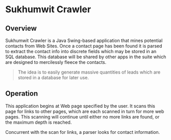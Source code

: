 # Sukhumwit Crawler

## Overview
Sukhumwit Crawler is a Java Swing-based application that mines potential contacts from Web Sites.  Once a contact page has been found it is parsed to extract the contact info into discrete fields which may be stored in an SQL database. This database will be shared by other apps in the suite which are designed to mercilessly fleece the contacts.

> The idea is to easily generate massive quantities of leads which are stored in a database for later use.

## Operation
This application begins at Web page specified by the user. It scans this page
 for links to other pages, which are each scanned in turn for more web pages.
 This scanning will continue until either no more links are found, or the
 maximum depth is reached.

Concurrent with the scan for links, a parser looks for contact information.
